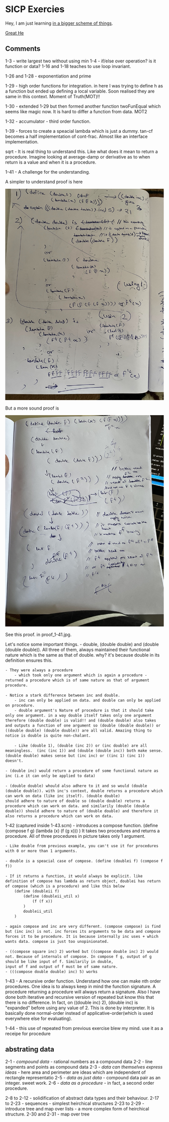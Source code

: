# SICP Exercies

Hey, I am just learning [in a bigger scheme of things](https://web.mit.edu/6.001/6.037/sicp.pdf). 

[Great He](https://codology.net/)

## Comments

1-3 - write largest two without using min
1-4 - if/else over operation? is it function or data?
1-16 and 1-18 teaches to use loop invariant.

1-26 and 1-28 - exponentiation and prime

1-29 - high order functions for integration. in here I was trying to define h as a function but ended up defining a local variable. Soon realised they are same in this context. Moment of Truth(MOT)!!

1-30 - extended 1-29 but then formed another function twoFunEqual which seems like magic now. It is hard to differ a function from data. MOT2

1-32 - accumulator - third order function. 

1-39 - forces to create a speacial lambda which is just a dummy. tan-cf becomes a half implementation of cont-frac. Almost like an interface implementation. 

sqrt - It is real thing to understand this. Like what does it mean to return a procedure. Imagine looking at average-damp or derivative as to when return is a value and when it is a procedure. 

1-41 - A challenge for the understanding. 

A simpler to understand proof is here

![proof of (double (double double))](proof_1-41.jpg)

But a more sound proof is 

![proof_1-41_2.jpg](proof_1-41_2.jpg)

See this proof. in proof_1-41.jpg. 

Let's notice some important things. 
    - double, (double double) and (double (double double)). All three of them, always maintained their functional nature which is the same as that of double. why? it's because double in its definition ensures this.
    
    - They were always a procedure      
        - which took only one argument which is again a procedure - returned a procedure which is of same nature as that of argument procedure. 

    - Notice a stark difference between inc and double. 
        - inc can only be applied on data. and double can only be applied on procedure. 
        - double argument's Nature of procedure is that it should take only one argument. in a way double itself takes only one argument therefore (double double) is valid!! and (double double) also takes and outputs a function of one argument so (double (double double)) or ((double double) (double double)) are all valid. Amazing thing to notice is double is quite non-chalant. 

        - Like (double 1), (double (inc 2)) or (inc double) are all meaningless.  (inc (inc 1)) and (double (double inc)) both make sense.(double double) makes sense but (inc inc) or ((inc 1) (inc 1)) doesn't. 

    - (double inc) would return a procedure of some functional nature as inc (i.e it can only be applied to data)

    - (double double) whould also adhere to it and so would (double (double double)). with inc's context, double returns a procedure which can work on data (like inc itself). (double double) 
    should adhere to nature of double so (double double) returns a procedure which can work on data. and similarily (double (double double)) should adhere to nature of (double double) and therefore it also returns a procedure which can work on data. 

1-42 (captured inside 1-43.scm) - 
    introduces a compose function. 
    (define (compose f g)
        (lambda (x) (f (g x)))
    )
    It takes two procedures and returns a procedure. All of three procedures in picture takes only 1 argument. 

    - Like double from previous example, you can't use it for procedures with 0 or more than 1 arguments. 

    - double is a speacial case of compose. (define (doublei f) (compose f f))

    - If it returns a function, it would always be explicit. like definition of compose has lambda as return object, doublei has return of compose (which is a procedure) and like this below
        (define (doubleii f) 
            (define (doubleii_util x)
                (f (f x))
            )
            doubleii_util
        ) 
    
    - again compose and inc are very different. (compose compose) is find but (inc inc) is not. inc forces its arguments to be data and compose forces it to be procedure. It is because internally inc uses + which wants data. compose is just too unopinionated. 

    - ((compose square inc) 2) worked but ((compose double inc) 2) would not. Because of internals of compose. In compose f g, output of g should be like input of f. Similarily in double, 
    input of f and output of f must be of same nature. 
    - (((compose double double) inc) 5) works 

1-43 - A recursive order function. Understand how one can make nth order procedures. One idea is to always keep in mind the function signature. A procedure returning a procedure will always return a signature. Also I have done  both iterative and recursive version of repeated but know this that there is no difference. In fact, on ((double inc) 2), (double inc) is "expanded" before using any value of 2. This is done by interpreter. It is basically done normal-order instead of applicative-order(which is used everywhere else for evaluating). 

1-44 - this use of repeated from previous exercise blew my mind. use it as a receipe for procedure




## abstrating data

2-1 - *compound data* - rational numbers as a compound data
2-2 - line segments and points as compound data
2-3 - *data can themselves express ideas* - here area and perimeter are ideas which are independent of rectangle representatio
2-5 - *data as just data* - compound data pair as an integer. sweet work. 
2-6 - *data as a procedure* - in fact, a second order procedure.

2-8 to 2-12 - solidification of abstract data types and their behaviour.
2-17 to 2-23 - sequences - simplest heirchical structures
2-23 to 2-29 - introduce tree and map over lists - a more complex form of heirchical structure. 
2-30 and 2-31 - map over tree





